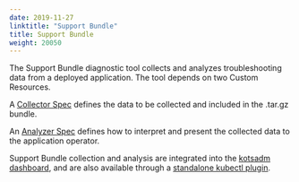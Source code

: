 ```yaml
---
date: 2019-11-27
linktitle: "Support Bundle"
title: Support Bundle
weight: 20050
---
```


The Support Bundle diagnostic tool collects and analyzes troubleshooting data from a deployed application.  The tool depends on two Custom Resources.

A [Collector Spec](https://troubleshoot.sh/reference/collectors/overview/) defines the data to be collected and included in the .tar.gz bundle.

An [Analyzer Spec](https://troubleshoot.sh/reference/analyzers/overview/) defines how to interpret and present the collected data to the application operator.

Support Bundle collection and analysis are integrated into the [kotsadm dashboard](/kotsadm/troubleshooting/support-bundle/), and are also available through a [standalone kubectl plugin](https://troubleshoot.sh/docs/support-bundle/collecting/).
